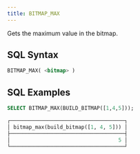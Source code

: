 ```yaml
---
title: BITMAP_MAX
---
```


Gets the maximum value in the bitmap.

## SQL Syntax

```sql
BITMAP_MAX( <bitmap> )
```

## SQL Examples

```sql
SELECT BITMAP_MAX(BUILD_BITMAP([1,4,5]));

┌─────────────────────────────────────┐
│ bitmap_max(build_bitmap([1, 4, 5])) │
├─────────────────────────────────────┤
│                                   5 │
└─────────────────────────────────────┘
```